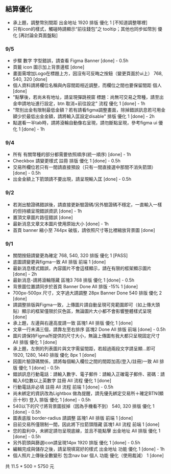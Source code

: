 ## 結算優化
- 承上題，調整幣別間距	出金地址	1920	排版	優化	1 [不知道調整哪裡]
- 只有icon的樣式，觸碰時請顯示“前往錢包”之 tooltip；其他也同步如幣別	優化	[再討論全頁面盤點]

### 9/5
- 步驟 數字 字型錯誤，請查看 Figma	Banner	[done] - 0.5h
- 頁籤 icon 圖示加上背景邊框 [done]
- 畫面需增加Logo在標題上方，因沒有可反晦之按鈕（變更頁面於ui上）	768, 540, 320	 [done]
- 個人資料請將欄位名稱與內容間距相近調整，而欄位之間也要保留間距	個人 [done]
- "點擊後，若尚未有地址，請呈現彈跳視窗  標題：尚無可交易之幣種，請至出金申請地址進行設定，btn 取消+前往設定"	流程	優化	1 [done] - 1h
- "幣別出金有限制最低金額？若有請看figma調整畫面，除掉錯誤訊息若可用金額少於最低出金金額，請將輸入匡設定disable"	排版	優化	1 [done] - 2h
- 點選看一半tab時，請將滾輪自動像右呈現，請勿斷點呈現，參考figma ui		優化	1 [done] - 1h

### 9/4
- 所有 有關幣種的部分都需要依照順序(統一順序) [done] - 1h
- Checkbox 請變更樣式	註冊 	排版	優化	1 [done] - 0.5h
- 交易所欄位若只有一間請直接預設（只有一間直接選中那間不消失箭頭） [done] - 0.5h
- 出金金額上下箭頭請不要出現，請呈現輸入匡  [done] - 0.5h
### 9/2
- 若測出驗證碼錯誤後，請直接更新驗證碼/另外驗證碼不穩定，一直輸入一樣的但持續呈現錯誤資訊 [done] - 1h
- 置頂文章圖片路徑錯誤 [done]
- 最新消息文章文本圖片使用原始大小 [done] - 1h
- 首頁 banner 縮小至 744px 破版，請依照尺寸等比裡縮放背景圖 [done]
### 9/1
- 關閉按鈕請變更為確定			768, 540, 320	排版	優化	1 [PASS]
- 底圖請變更與figma一致			All 	排版	前端	1 [done]
- 最新消息樣式錯誤，內容圖片不會這樣顯示，請在有限的框架顯示圖片	[done] - 2h
- 最新消息-請將滾輪隱藏	區塊3		768	排版	優化	1 [done] - 0.5h
- 背景圖位置請同步於首頁	Banner	Done	All 	排版 -15%	1 [done]
- 700px-500px 尺寸，文字過大請調整 28px	Banner	Done	540	排版	優化	2 [done]
- 請調整排版與Figma一致，上傳圖片請自動呈現可見範圍即可（如上傳大頭貼）顯示的框架僅限於灰色區，無論圖片大小都不會影響整體樣式呈現	[done]
- 承上題，左邊與右邊高度請一致	區塊1		All 	排版	優化 	1 [done]
- 文章一行未滿三個，請靠左至右排序	區塊2	Done	All 	排版	前端	[done] - 0.5h
- 圖片請保持Figma所提供的尺寸大小，無論上傳圖有我大都只呈現固定尺寸			All 	排版	優化	1 [done]
- 承上題，左側的列表圖片與文字需留間距，若超過兩段文字請呈顯...即可			1920, 1280, 1440	排版	優化 8px	1 [done]
- 因圖片驗證碼關係，請將每個輸入欄位之間的間距加高(登入/註冊)一致			All 	排版	優化	1 [done] - 0.5h
- 錯誤訊息行動電話：請輸入數字、電子郵件：請輸入正確電子郵件、密碼：請輸入6位數以上英數字	註冊		All 	流程	優化	1 [done]
- 行動電話非必填	註冊		All 	流程	前端	1 [done] - 0.5h
- 尚未綁定的資訊改為Lightbox 做為提醒，請先優先綁定交易所＋確定BTN(顯示十秒)	登入			排版	優化	1 [done] - 0.5h
- 540以下的尺寸將背景圖拔掉（因為手機看不到）			540, 320	排版	優化	1  [done] - 0.5h
- 圖表底版 border-radius 請調整	區塊1		All 	排版	前端	1 [done]
- 目前交易所僅限制一間，因此將下拉箭頭隱藏	區塊1		All 	流程	前端	1  [done]
- 您的盈利中，未綁定請勿呈現底線，並且不能點擊	出金地址		All 	排版	優化	1 [done] - 0.5h
- 另外箭頭與篩選icon請呈現14px			1920	排版	優化	1 [done] - 0.5h
- 編輯完成與儲存之後，請呈現填寫好的樣式	出金地址			功能	優化	1  [done] - 1h
- 個人照片上傳後全數變形 包含nav bar	個人			功能	優化（使用裁減）	1 [done]

共 11.5 * 500 = 5750 元